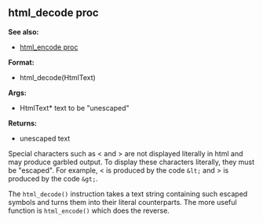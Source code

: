 ## html_decode proc
**See also:**
*   [html_encode proc](/proc/html_encode)
<!-- -->
**Format:**
*   html_decode(HtmlText)
<!-- -->
**Args:**
*   HtmlText* text to be \"unescaped\"
<!-- -->
**Returns:**
*   unescaped text


Special characters such as \< and \> are not displayed
literally in html and may produce garbled output. To display these
characters literally, they must be \"escaped\". For example, \< is
produced by the code `&lt;` and \> is produced by the code `&gt;`.


The `html_decode()` instruction takes a text string containing
such escaped symbols and turns them into their literal counterparts. The
more useful function is `html_encode()` which does the reverse.